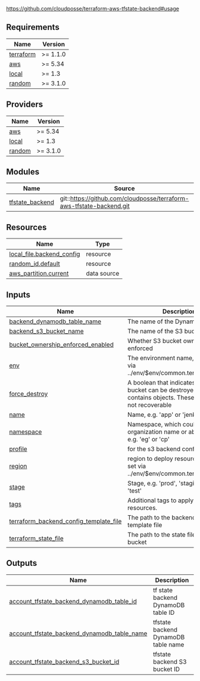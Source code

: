 https://github.com/cloudposse/terraform-aws-tfstate-backend#usage
<!-- BEGINNING OF PRE-COMMIT-TERRAFORM DOCS HOOK -->
## Requirements

| Name | Version |
|------|---------|
| <a name="requirement_terraform"></a> [terraform](#requirement\_terraform) | >= 1.1.0 |
| <a name="requirement_aws"></a> [aws](#requirement\_aws) | >= 5.34 |
| <a name="requirement_local"></a> [local](#requirement\_local) | >= 1.3 |
| <a name="requirement_random"></a> [random](#requirement\_random) | >= 3.1.0 |

## Providers

| Name | Version |
|------|---------|
| <a name="provider_aws"></a> [aws](#provider\_aws) | >= 5.34 |
| <a name="provider_local"></a> [local](#provider\_local) | >= 1.3 |
| <a name="provider_random"></a> [random](#provider\_random) | >= 3.1.0 |

## Modules

| Name | Source | Version |
|------|--------|---------|
| <a name="module_tfstate_backend"></a> [tfstate\_backend](#module\_tfstate\_backend) | git::https://github.com/cloudposse/terraform-aws-tfstate-backend.git | tags/1.4.0 |

## Resources

| Name | Type |
|------|------|
| [local_file.backend_config](https://registry.terraform.io/providers/hashicorp/local/latest/docs/resources/file) | resource |
| [random_id.default](https://registry.terraform.io/providers/hashicorp/random/latest/docs/resources/id) | resource |
| [aws_partition.current](https://registry.terraform.io/providers/hashicorp/aws/latest/docs/data-sources/partition) | data source |

## Inputs

| Name | Description | Type | Default | Required |
|------|-------------|------|---------|:--------:|
| <a name="input_backend_dynamodb_table_name"></a> [backend\_dynamodb\_table\_name](#input\_backend\_dynamodb\_table\_name) | The name of the DynamoDB table | `string` | `""` | no |
| <a name="input_backend_s3_bucket_name"></a> [backend\_s3\_bucket\_name](#input\_backend\_s3\_bucket\_name) | The name of the S3 bucket | `string` | `""` | no |
| <a name="input_bucket_ownership_enforced_enabled"></a> [bucket\_ownership\_enforced\_enabled](#input\_bucket\_ownership\_enforced\_enabled) | Whether S3 bucket ownership is enforced | `bool` | `true` | no |
| <a name="input_env"></a> [env](#input\_env) | The environment name, this is set via ../env/$env/common.terraform.tfvars | `string` | n/a | yes |
| <a name="input_force_destroy"></a> [force\_destroy](#input\_force\_destroy) | A boolean that indicates the S3 bucket can be destroyed even if it contains objects. These objects are not recoverable | `bool` | `false` | no |
| <a name="input_name"></a> [name](#input\_name) | Name, e.g. 'app' or 'jenkins' | `string` | `"narwhal-delivery-iac-swf"` | no |
| <a name="input_namespace"></a> [namespace](#input\_namespace) | Namespace, which could be your organization name or abbreviation, e.g. 'eg' or 'cp' | `string` | `"du"` | no |
| <a name="input_profile"></a> [profile](#input\_profile) | for the s3 backend config file | `string` | `""` | no |
| <a name="input_region"></a> [region](#input\_region) | region to deploy resources, this is set via ../env/$env/common.terraform.tfvars | `string` | n/a | yes |
| <a name="input_stage"></a> [stage](#input\_stage) | Stage, e.g. 'prod', 'staging', 'dev', or 'test' | `string` | `"test"` | no |
| <a name="input_tags"></a> [tags](#input\_tags) | Additional tags to apply to all resources. | `map(string)` | `{}` | no |
| <a name="input_terraform_backend_config_template_file"></a> [terraform\_backend\_config\_template\_file](#input\_terraform\_backend\_config\_template\_file) | The path to the backend config template file | `string` | `"../templates/backend.tf.tpl"` | no |
| <a name="input_terraform_state_file"></a> [terraform\_state\_file](#input\_terraform\_state\_file) | The path to the state file inside the bucket | `string` | `"terraform.tfstate"` | no |

## Outputs

| Name | Description |
|------|-------------|
| <a name="output_account_tfstate_backend_dynamodb_table_id"></a> [account\_tfstate\_backend\_dynamodb\_table\_id](#output\_account\_tfstate\_backend\_dynamodb\_table\_id) | tf state backend DynamoDB table ID |
| <a name="output_account_tfstate_backend_dynamodb_table_name"></a> [account\_tfstate\_backend\_dynamodb\_table\_name](#output\_account\_tfstate\_backend\_dynamodb\_table\_name) | tfstate backend DynamoDB table name |
| <a name="output_account_tfstate_backend_s3_bucket_id"></a> [account\_tfstate\_backend\_s3\_bucket\_id](#output\_account\_tfstate\_backend\_s3\_bucket\_id) | tfstate backend S3 bucket ID |
<!-- END OF PRE-COMMIT-TERRAFORM DOCS HOOK -->
